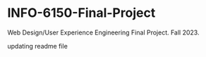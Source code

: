 # INFO-6150-Final-Project
Web Design/User Experience Engineering Final Project. Fall 2023.

updating readme file